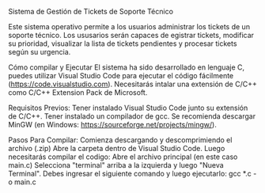 Sistema de Gestión de Tickets de Soporte Técnico

Este sistema operativo permite a los usuarios administrar los tickets de un soporte técnico. Los ususarios serán capaces de egistrar tickets, modificar su prioridad, visualizar la lista de tickets pendientes y procesar tickets según su urgencia.

Cómo compilar y Ejecutar
El sistema ha sido desarrollado en lenguaje C, puedes utilizar Visual Studio Code para ejecutar el código fácilmente (https://code.visualstudio.com). 
Necesitarás intalar una extensión de C/C++ como C/C++ Extension Pack de Microsoft.

Requisitos Previos:
Tener instalado Visual Studio Code junto su extensión de C/C++.
Tener instalado un compilador de gcc. Se recomienda descargar MinGW (en Windows: https://sourceforge.net/projects/mingw/).

Pasos Para Compilar:
Comienza descargando y descomprimiendo el archivo (.zip)
Abre la carpeta dentro de Visual Studio Code.
Luego necesitarás compilar el codigo:
  Abre el archivo principal (en este caso main.c)
  Selecciona "terminal" arriba a la izquierda y luego "Nueva Terminal".
  Debes ingresar el siguiente comando y luego ejecutarlo: gcc *.c -o main.c
